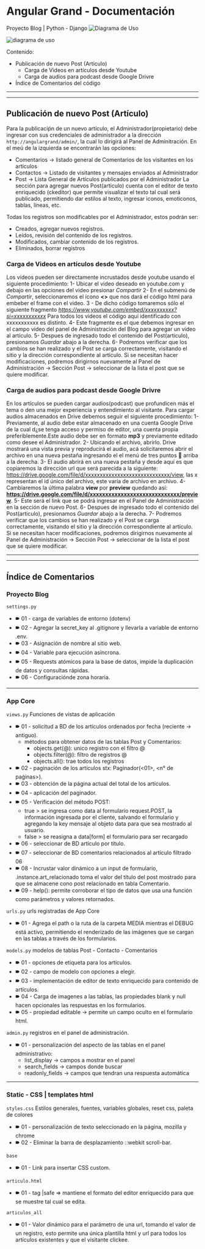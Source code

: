 # Angular Grand - Documentación
Proyecto Blog | Python - Django
![Diagrama de Uso](Blog_Angulargrandsvg.png)

<div style="{ display: flex; justify-content: center; align-content: center;}">
<img src='Blog_Angulargrandsvg.png' alt="diagrama de uso"> 
</div>

Contenido:

* Publicación de nuevo Post (Artículo)
    * Carga de Videos en artículos desde Youtube
    * Carga de audios para podcast desde Google Drivre
* Índice de Comentarios del código
---
---
## Publicación de nuevo Post (Artículo)
Para la publicaciṕn de un nuevo artículo, el Administrador(propietario) debe ingresar con sus
credenciales de administrador a la dirección `http://angulargrand/admin/`, la cual lo dirigirá
al Panel de Adminitración.
En el meú de la izquierda se encontrarán las opciones:
* Comentarios  -> listado general de Comentarios de los visitantes en los artículos
* Contactos    -> Listado de visitantes y mensajes enviados al Administrador
* Post         -> Lista General de Artículos publicados por el Administrador
La sección para agregar nuevos Post(artículo) cuenta con el editor de texto enriquecido (ckeditor) que permite visualizar el texto
tal cual será publicado, permitiendo dar estilos al texto, ingresar iconos, emoticonos, tablas,
líneas, etc.

Todas los registros son modificables por el Administrador, estos podrán ser:
* Creados, agregar nuevos registros.
* Leídos, revisión del contenido de los registros.
* Modificados, cambiar contenido de los registros.
* Eliminados, borrar registros

### Carga de Videos en artículos desde Youtube
Los videos pueden ser directamente incrustados desde youtube usando el siguiente procedimiento:
1- Ubicar el video deseado en youtube.com y debajo en las opciones del video presionar *Compartir* 
2- En el submenú de *Compartir*, seleccionaremos el ícono **<>** que nos dará el código html para 
embeber el frame con el video.
3 - De dicho código tomaremos sólo el siguiente fragmento *https://www.youtube.com/embed/xxxxxxxxxx?si=xxxxxxxxxxx*
Para todos los videos el código aquí identificado con xxxxxxxxxxx es distinto.
4- Este fragmente es el que debemos ingresar en el campo video del panel de Administración del Blog
para agregar un video al artículo.
5- Despues de ingresado todo el contenido del Post(articulo), presionamos *Guardar* abajo a la derecha.
6- Podremos verificar que los cambios se han realizado y el Post se carga correctamente, visitando el 
sitio y la dirección correspondiente al artículo. Si se necesitan hacer modificaciones, podremos dirigirnos
nuevamente al Panel de Administración -> Sección Post -> seleccionar de la lista el post que se quiere modificar.


### Carga de audios para podcast desde Google Drivre
En los artículos se pueden cargar audios(podcast) que profundicen más el tema o den una mejor experiencia
y entendimiento al visitante. Para cargar audios almacenados en Drive debemos seguir el siguiente
procedimiento:
1- Previamente, al audio debe estar almacenado en una cuenta Google Drive de la cual d¿se tenga acceso
y permiso de editor, una cuenta propia preferiblemente.Este audio debe ser en formato **mp3** y previamente 
editado como desee el Administrador.
2- Ubicando el archivo, abrirlo. Drive mostrará una vista previa y reproducirá el audio, acá solicitaremos
abrir el archivo en una nueva pestaña ingresando el el menú de tres puntos **󰇙** arriba a la derecha.
3- El audio abrirá en una nueva pestaña y desde aquí es que copiaremos la dirección url que será parecida
a la siguiente: https://drive.google.com/file/d/xxxxxxxxxxxxxxxxxxxxxxxxxxxxx/view, las x representan el id 
único del archivo, este varía de archivo en archivo.
4- Cambiaremos la última palabra **view** por **preview** quedando así:
**https://drive.google.com/file/d/xxxxxxxxxxxxxxxxxxxxxxxxxxxxx/preview**.
5- Este será el link que se podrá ingresar en el Panel de Administración en la sección de nuevo Post.
6- Despues de ingresado todo el contenido del Post(articulo), presionamos *Guardar* abajo a la derecha.
7- Podremos verificar que los cambios se han realizado y el Post se carga correctamente, visitando el 
sitio y la dirección correspondiente al artículo. Si se necesitan hacer modificaciones, podremos dirigirnos
nuevamente al Panel de Administración -> Sección Post -> seleccionar de la lista el post que se quiere modificar.

---
---
## Índice de Comentarios


### Proyecto Blog

`settings.py` 
* 🠶 01 - carga de variables de entorno (dotenv)
* 🠶 02 - Agregar la secret_key al .gitignore y llevarla a variable de entorno .env.
* 🠶 03 - Asignación de nombre al sitio web.
* 🠶 04 - Variable para ejecución asíncrona.
* 🠶 05 - Requests atómicos para la base de datos, impide la duplicación de datos y consultas rápidas.
* 🠶 06 - Configuraciónde zona horaria.

---

### App Core

`views.py` 
Funciones de vistas de aplicación
* 🠶 01 - solicitud a BD de los artículos ordenados por fecha (reciente -> antiguo).
    * métodos para obtener datos de las tablas Post y Comentarios:
        * objects.get(@): unico registro con el filtro @
        * objects.filter(@): filtro de registros @
        * objects.all(): trae todos los registros
* 🠶 02 - paginación de los artículos stx: Paginador(<01>, <n° de paǵinas>).
* 🠶 03 - obtención de la página actual del total de los artículos.
* 🠶 04 - aplicación del paginador.
* 🠶 05 - Verificación del método POST: 
    * true > se ingresa como data al formulario request.POST, la información ingresada por el cliente, salvando el formulario y agregando la key mensaje al objeto data para que sea mostrado al usuario.
    * false > se reasigna a data[form] el formulario para ser recargado
* 🠶 06 - seleccionar de BD artículo por título.
* 🠶 07 - seleccionar de BD comentarios relacionados al artículo filtrado 06
* 🠶 08 - Incrustar valor dinámico a un input de formulario, .instance.art_relacionado toma el valor del título del post mostrado para que se almacene cono post relacionado en tabla Comentario.
* 🠶 09 - help(): permite corroborar el tipo de datos que usa una función como parámetros y valores retornados.



`urls.py`
urls registradas de App Core
* 🠶 01 - Agrega el path o la ruta de la carpeta MEDIA mientras el DEBUG está activo, permitiendo el renderizado de las imágenes que se cargan en las tablas a través de los formularios.



`models.py`
modelos de tablas Post - Contacto - Comentarios
* 🠶 01 - opciones de etiqueta para los artículos.
* 🠶 02 - campo de modelo con opciones a elegir.
* 🠶 03 - implementación de editor de texto enriquecido para contenido de artículos.
* 🠶 04 - Carga de imagenes a las tablas, las propiedades blank y null hacen opcionales las respuestas en los formularios.
* 🠶 05 - propiedad editable -> permite un campo oculto en el formulario html.



`admin.py`
registros en el panel de administración.
* 🠶 01 - personalización del aspecto de las tablas en el panel administrativo:
    * list_display -> campos a mostrar en el panel
    * search_fields -> campos donde buscar
    * readonly_fields -> campos que tendran una respuesta automática

---

### Static - CSS | templates html

`styles.css`
Estilos generales, fuentes, variables globales, reset css, paleta de colores
* 🠶 01 - personalización de texto seleccionado en la página, mozilla y chrome
* 🠶 02 - Eliminar la barra de desplazamiento ::webkit scroll-bar.

`base`
* 🠶 01 - Link para insertar CSS custom.

`articulo.html`
* 🠶 01 - tag |safe => mantiene el formato del editor enriquecido para que se muestre tal cual se edita.

`articulos_all`
* 🠶 01 - Valor dinámico para el parámetro de una url, tomando el valor de un registro, esto permite una única plantilla html y url para todos los artículos existentes y que el visitante clickee.

